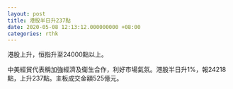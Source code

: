 ```yaml
---
layout: post
title: 港股半日升237點
date: 2020-05-08 12:13:12.000000000 +08:00
categories: rthk
---
```


港股上升，恒指升至24000點以上。

中美經貿代表稱加強經濟及衛生合作，利好市場氣氛。港股半日升1%，報24218點，上升237點。主板成交金額525億元。
